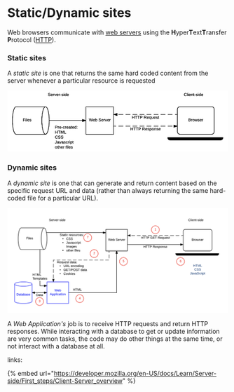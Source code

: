# Static/Dynamic sites

Web browsers communicate with [web servers](https://developer.mozilla.org/en-US/docs/Learn/Common\_questions/What\_is\_a\_web\_server) using the **H**yper**T**ext**T**ransfer **P**rotocol ([HTTP](https://developer.mozilla.org/en-US/docs/Web/HTTP)).

### Static sites <a href="#static_sites" id="static_sites"></a>

A _static site_ is one that returns the same hard coded content from the server whenever a particular resource is requested

![](../../.gitbook/assets/изображение.png)

### Dynamic sites <a href="#dynamic_sites" id="dynamic_sites"></a>

A _dynamic site_ is one that can generate and return content based on the specific request URL and data (rather than always returning the same hard-coded file for a particular URL).

![](<../../.gitbook/assets/изображение (1) (1).png>)

A _Web Application's_ job is to receive HTTP requests and return HTTP responses. While interacting with a database to get or update information are very common tasks, the code may do other things at the same time, or not interact with a database at all.

links:

{% embed url="https://developer.mozilla.org/en-US/docs/Learn/Server-side/First_steps/Client-Server_overview" %}
